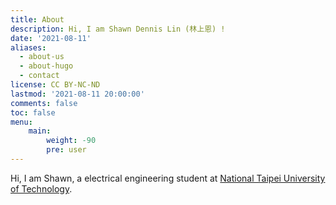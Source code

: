 ```yaml
---
title: About
description: Hi, I am Shawn Dennis Lin (林上恩) !
date: '2021-08-11'
aliases:
  - about-us
  - about-hugo
  - contact
license: CC BY-NC-ND
lastmod: '2021-08-11 20:00:00'
comments: false
toc: false
menu:
    main: 
        weight: -90
        pre: user
---
```


Hi, I am Shawn, a electrical engineering student at [National Taipei University of Technology](https://www.ntut.edu.tw/).

